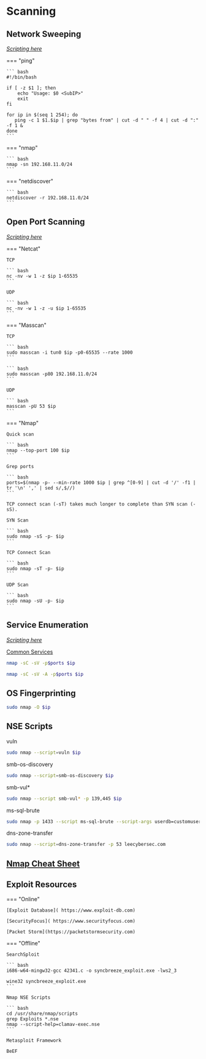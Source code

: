 # Scanning

## Network Sweeping

[*Scripting here*](https://github.com/leecybersec/scripting/tree/master/sweeping)

=== "ping"

	``` bash
	#!/bin/bash

	if [ -z $1 ]; then
		echo "Usage: $0 <SubIP>"
		exit
	fi

	for ip in $(seq 1 254); do
	   ping -c 1 $1.$ip | grep "bytes from" | cut -d " " -f 4 | cut -d ":" -f 1 &
	done
	```

=== "nmap"

	``` bash
	nmap -sn 192.168.11.0/24
	```

=== "netdiscover"

	``` bash
	netdiscover -r 192.168.11.0/24
	```

## Open Port Scanning

[*Scripting here*](https://github.com/leecybersec/scripting/tree/master/portOpenning)

=== "Netcat"

	TCP

	``` bash
	nc -nv -w 1 -z $ip 1-65535
	```

	UDP

	``` bash
	nc -nv -w 1 -z -u $ip 1-65535
	```

=== "Masscan"

	TCP

	``` bash
	sudo masscan -i tun0 $ip -p0-65535 --rate 1000
	```

	``` bash
	sudo masscan -p80 192.168.11.0/24
	```

	UDP

	``` bash
	masscan -pU 53 $ip
	```

=== "Nmap"

	Quick scan

	``` bash
	nmap --top-port 100 $ip
	```

	Grep ports

	``` bash
	ports=$(nmap -p- --min-rate 1000 $ip | grep ^[0-9] | cut -d '/' -f1 | tr '\n' ',' | sed s/,$//)
	```

	TCP connect scan (-sT) takes much longer to complete than SYN scan (-sS).

	SYN Scan

	``` bash
	sudo nmap -sS -p- $ip
	```

	TCP Connect Scan

	``` bash
	sudo nmap -sT -p- $ip
	```

	UDP Scan

	``` bash
	sudo nmap -sU -p- $ip
	```

## Service Enumeration

[*Scripting here*](https://github.com/leecybersec/scripting/tree/master/enum)

[Common Services](/penetration-testing/external-internal/common-services/general/)

``` bash
nmap -sC -sV -p$ports $ip
```

``` bash
nmap -sC -sV -A -p$ports $ip
```

## OS Fingerprinting

``` bash
sudo nmap -O $ip
```

## NSE Scripts

vuln

``` bash
sudo nmap --script=vuln $ip
```

smb-os-discovery

``` bash
sudo nmap --script=smb-os-discovery $ip
```

smb-vul*

``` bash
sudo nmap --script smb-vul* -p 139,445 $ip
```

ms-sql-brute

``` bash
sudo nmap -p 1433 --script ms-sql-brute --script-args userdb=customuser.txt,passdb=custompass.txt <host>
```

dns-zone-transfer

``` bash
sudo nmap --script=dns-zone-transfer -p 53 leecybersec.com
```

## [Nmap Cheat Sheet](https://www.stationx.net/nmap-cheat-sheet)

## Exploit Resources

=== "Online"

	[Exploit Database]( https://www.exploit-db.com)

	[SecurityFocus]( https://www.securityfocus.com)

	[Packet Storm](https://packetstormsecurity.com)

=== "Offline"

	SearchSploit

	``` bash
	i686-w64-mingw32-gcc 42341.c -o syncbreeze_exploit.exe -lws2_3

	wine32 syncbreeze_exploit.exe
	```

	Nmap NSE Scripts

	``` bash
	cd /usr/share/nmap/scripts
	grep Exploits *.nse
	nmap --script-help=clamav-exec.nse
	```

	Metasploit Framework

	BeEF